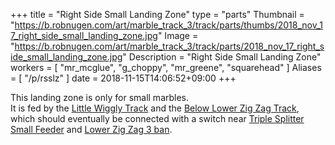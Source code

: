 +++
title = "Right Side Small Landing Zone"
type = "parts"
Thumbnail = "https://b.robnugen.com/art/marble_track_3/track/parts/thumbs/2018_nov_17_right_side_small_landing_zone.jpg"
Image = "https://b.robnugen.com/art/marble_track_3/track/parts/2018_nov_17_right_side_small_landing_zone.jpg"
Description = "Right Side Small Landing Zone"
workers = [
    "mr_mcglue",
    "g_choppy",
    "mr_greene",
    "squarehead"
]
Aliases = [
    "/p/rsslz"
]
date = 2018-11-15T14:06:52+09:00
+++

This landing zone is only for small marbles.  
It is fed by the [Little Wiggly Track](/parts/little_wiggly_track/) and the [Below Lower Zig Zag Track](/parts/below_lower_zig_zag_track/),
which should eventually be connected with a switch near [Triple Splitter Small Feeder](/parts/triple-splitter-small-feeder/) and [Lower Zig Zag 3 ban](/parts/lower-zig-zag-3-ban/).
